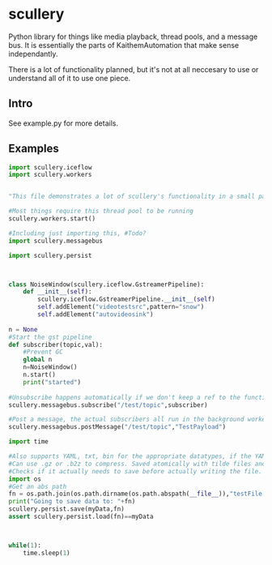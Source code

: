 # scullery
Python library for things like media playback, thread pools, and a message bus. It is essentially the parts of KaithemAutomation
that make sense independantly.

There is a lot of functionality planned, but it's not at all neccesary to use or understand all of it to use one piece.


## Intro
See example.py for more details. 

## Examples
```python
import scullery.iceflow
import scullery.workers


"This file demonstrates a lot of scullery's functionality in a small package"

#Most things require this thread pool to be running
scullery.workers.start()

#Including just importing this, #Todo?
import scullery.messagebus

import scullery.persist



class NoiseWindow(scullery.iceflow.GstreamerPipeline):
	def __init__(self):
		scullery.iceflow.GstreamerPipeline.__init__(self)
		self.addElement("videotestsrc",pattern="snow")
		self.addElement("autovideosink")
		
n = None
#Start the gst pipeline
def subscriber(topic,val):
    #Prevent GC
    global n
    n=NoiseWindow()
    n.start()
    print("started")
    
#Unsubscribe happens automatically if we don't keep a ref to the function
scullery.messagebus.subscribe("/test/topic",subscriber)

#Post a message, the actual subscribers all run in the background worker pool
scullery.messagebus.postMessage("/test/topic","TestPayload")

import time

#Also supports YAML, txt, bin for the appropriate datatypes, if the YAML lib is there.
#Can use .gz or .b2z to compress. Saved atomically with tilde files and UNIX rename semantics.
#Checks if it actually needs to save before actually writing the file.
import os
#Get an abs path
fn = os.path.join(os.path.dirname(os.path.abspath(__file__)),"testFile.json")
print("Going to save data to: "+fn)
scullery.persist.save(myData,fn)
assert scullery.persist.load(fn)==myData



while(1):
    time.sleep(1)
```
